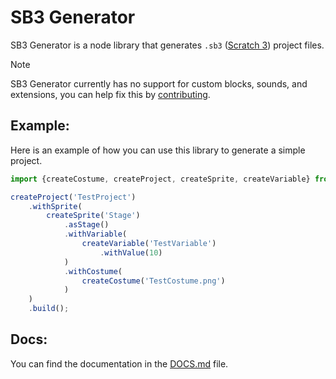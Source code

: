 # SB3 Generator
SB3 Generator is a node library that generates `.sb3` ([Scratch 3](https://scratch.mit.edu)) project files.

> [!Note]
> SB3 Generator currently has no support for custom blocks, sounds, and extensions, you can help fix this by [contributing](CONTRIBUTING.md).

## Example:
Here is an example of how you can use this library to generate a simple project.
```js
import {createCostume, createProject, createSprite, createVariable} from './sb3Generator.ts';

createProject('TestProject')
    .withSprite(
        createSprite('Stage')
            .asStage()
            .withVariable(
                createVariable('TestVariable')
                    .withValue(10)
            )
            .withCostume(
                createCostume('TestCostume.png')
            )
    )
    .build();
```

## Docs:
You can find the documentation in the [DOCS.md](DOCS.md) file.
